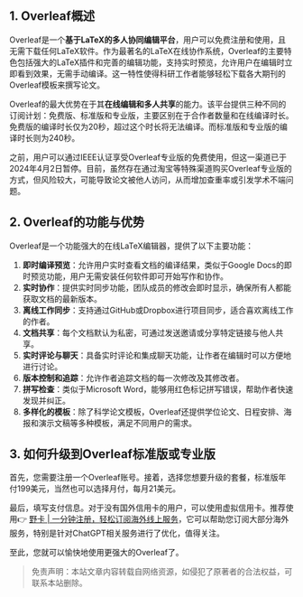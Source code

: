 ## 1. Overleaf概述

Overleaf是一个**基于LaTeX的多人协同编辑平台**，用户可以免费注册和使用，且无需下载任何LaTeX软件。作为最著名的LaTeX在线协作系统，Overleaf的主要特色包括强大的LaTeX插件和完善的编辑功能，支持实时预览，允许用户在编辑时立即看到效果，无需手动编译。这一特性使得科研工作者能够轻松下载各大期刊的Overleaf模板来撰写论文。

Overleaf的最大优势在于其**在线编辑和多人共享**的能力。该平台提供三种不同的订阅计划：免费版、标准版和专业版，主要区别在于合作者数量和在线编译时长。免费版的编译时长仅为20秒，超过这个时长将无法编译。而标准版和专业版的编译时长则为240秒。

之前，用户可以通过IEEE认证享受Overleaf专业版的免费使用，但这一渠道已于2024年4月2日暂停。目前，虽然存在通过淘宝等特殊渠道购买Overleaf专业版的方式，但风险较大，可能导致论文被他人访问，从而增加查重率或引发学术不端问题。

## 2. Overleaf的功能与优势

Overleaf是一个功能强大的在线LaTeX编辑器，提供了以下主要功能：

1. **即时编译预览**：允许用户实时查看文档的编译结果，类似于Google Docs的即时预览功能，用户无需安装任何软件即可开始写作和协作。
2. **实时协作**：提供实时同步功能，团队成员的修改会即时显示，确保所有人都能获取文档的最新版本。
3. **离线工作同步**：支持通过GitHub或Dropbox进行项目同步，适合喜欢离线工作的作者。
4. **文档共享**：每个文档默认为私密，可通过发送邀请或分享特定链接与他人共享。
5. **实时评论与聊天**：具备实时评论和集成聊天功能，让作者在编辑时可以方便地进行讨论。
6. **版本控制和追踪**：允许作者追踪文档的每一次修改及其修改者。
7. **拼写检查**：类似于Microsoft Word，能够用红色标记拼写错误，帮助作者快速发现并纠正。
8. **多样化的模板**：除了科学论文模板，Overleaf还提供学位论文、日程安排、海报和演示文稿等多种模板，满足不同用户的需求。

## 3. 如何升级到Overleaf标准版或专业版

首先，您需要注册一个Overleaf账号。接着，选择您想要升级的套餐，标准版年付199美元，当然也可以选择月付，每月21美元。

最后，填写支付信息。对于没有国外信用卡的用户，可以使用虚拟信用卡。推荐使用👉 [野卡 | 一分钟注册，轻松订阅海外线上服务](https://bit.ly/bewildcard)，它可以帮助您订阅大部分海外服务，特别是针对ChatGPT相关服务进行了优化，值得关注。

至此，您就可以愉快地使用更强大的Overleaf了。

> 免责声明：本站文章内容转载自网络资源，如侵犯了原著者的合法权益，可联系本站删除。